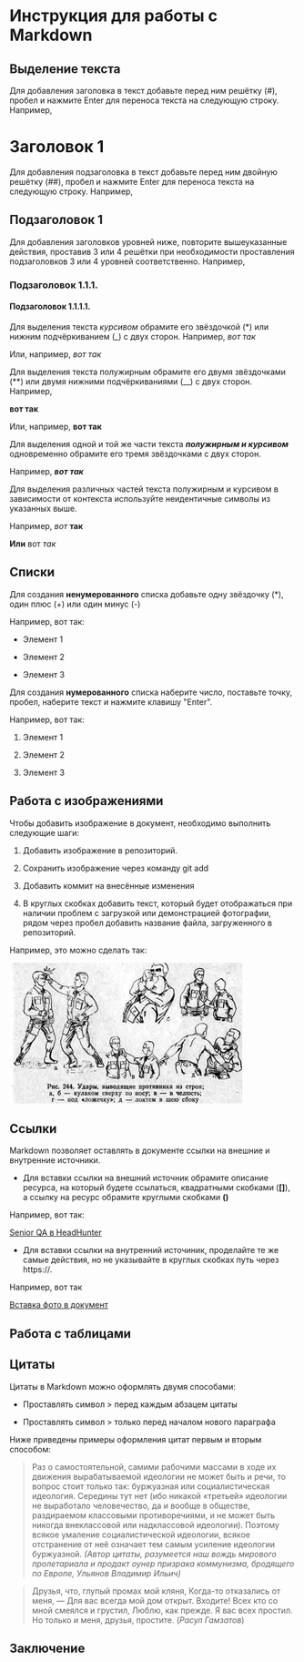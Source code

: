 # Инструкция для работы с Markdown

## Выделение текста

Для добавления заголовка в текст добавьте перед ним решётку (#), пробел и нажмите Enter для переноса текста на следующую строку.
 Например, 
# Заголовок 1

Для добавления подзаголовка в текст добавьте перед ним двойную решётку (##),  пробел и нажмите Enter для переноса текста на следующую строку.
 Например, 
 ## Подзаголовок 1

 Для добавления заголовков уровней ниже, повторите вышеуказанные действия, проставив 3 или 4 решётки при необходимости проставления подзаголовков 3 или 4 уровней соответственно. Например,
 ### Подзаголовок 1.1.1.
 #### Подзаголовок 1.1.1.1.

 Для выделения текста *курсивом* обрамите его звёздочкой (*) или нижним подчёркиванием (_) с двух сторон. 
 Например, *вот так*

 Или, например, _вот так_

 Для выделения текста полужирным обрамите его двумя звёздочками (**) или двумя нижними подчёркиваниями (__) с двух сторон. Например, 

**вот так**

Или, например, __вот так__

Для выделения одной и той же части текста ***полужирным и курсивом*** одновременно обрамите его тремя звёздочками с двух сторон. 

Например, ***вот так***

Для выделения различных частей текста полужирным и курсивом в зависимости от контекста используйте неидентичные символы из указанных выше.

Например, *вот* __так__

**Или** вот *так*

## Списки

Для создания **ненумерованного** списка добавьте одну звёздочку (*), один плюс (+) или один минус (-)

Например, вот так:
* Элемент 1
- Элемент 2
+ Элемент 3

Для создания __нумерованного__ списка наберите число, поставьте точку, пробел, наберите текст и нажмите клавишу "Enter".

Например, вот так:

1. Элемент 1

2. Элемент 2

3. Элемент 3

## Работа с изображениями

Чтобы добавить изображение в документ, необходимо выполнить следующие шаги:

1. Добавить изображение в репозиторий.

2. Сохранить изображение через команду git add

3. Добавить коммит на внесённые изменения

4. В круглых скобках добавить текст, который будет отображаться при наличии проблем с загрузкой или демонстрацией фотографии, рядом через пробел добавить название файла, загруженного в репозиторий.

Например, это можно сделать так:

![.nginx 404 server error](fight.jpg)

## Ссылки

Markdown позволяет оставлять в документе ссылки на внешние и внутренние источники.

+ Для вставки ссылки на внешний источник обрамите описание ресурса, на который будете ссылаться, квадратными скобками (**[]**), а ссылку на ресурс обрамите круглыми скобками **()**

Например, вот так:

[Senior QA в HeadHunter](https://hh.ru/analytics_source/vacancy/54168093?from=vacancy_search_catalog&hhtmFrom=vacancy_search_catalog&query=senior+QA&requestId=1656693386083c14d1c1c771670511de&totalVacancies=510&position=0&source=vacancies)

+ Для вставки ссылки на внутренний источиник, проделайте те же самые действия, но не указывайте в круглых скобках путь через https://.

Например, вот так

[Вставка фото в документ](0486f47862f2e453821cdfc50c5f22e9b6bd0fd0)

## Работа с таблицами

## Цитаты

Цитаты в Markdown можно оформлять двумя способами:

+ Проставлять символ > перед каждым абзацем цитаты

+ Проставлять символ > только перед началом нового параграфа

Ниже приведены примеры оформления цитат первым и вторым способом:

> Раз о самостоятельной, самими рабочими массами в ходе их движения вырабатываемой идеологии не может быть и речи, то вопрос стоит только так: буржуазная или социалистическая идеология. Середины тут нет (ибо никакой «третьей» идеологии не выработало человечество, да и вообще в обществе, раздираемом классовыми противоречиями, и не может быть никогда внеклассовой или надклассовой идеологии). Поэтому всякое умаление социалистической идеологии, всякое отстранение от неё означает тем самым усиление идеологии буржуазной. 
*(Автор цитаты, разумеется наш вождь мирового пролетариала и продакт оунер призрака коммунизма, бродящего по Европе, Ульянов Владимир Ильич)*

>Друзья, что, глупый промах мой кляня,
>Когда-то отказались от меня, —
>Для вас всегда мой дом открыт. Входите!
>Всех кто со мной смеялся и грустил,
>Люблю, как прежде. Я вас всех простил.
>Но только и меня, друзья, простите.
>(*Расул Гамзатов*)

## Заключение